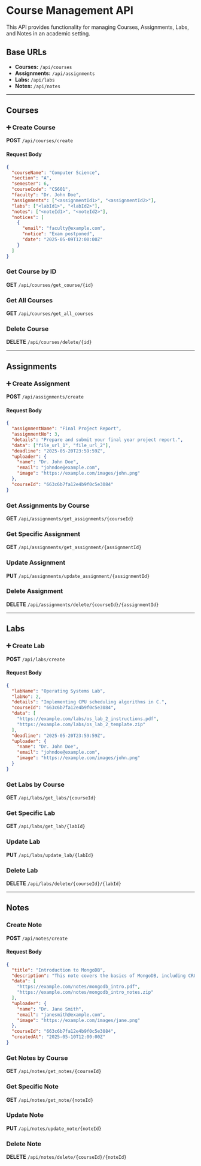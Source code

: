 #  Course Management API

This API provides functionality for managing Courses, Assignments, Labs, and Notes in an academic setting.

##  Base URLs

- **Courses:** `/api/courses`
- **Assignments:** `/api/assignments`
- **Labs:** `/api/labs`
- **Notes:** `/api/notes`
---
##  Courses

### ➕ Create Course

**POST** `/api/courses/create`

#### Request Body
```json
{
  "courseName": "Computer Science",
  "section": "A",
  "semester": 6,
  "courseCode": "CS601",
  "faculty": "Dr. John Doe",
  "assignments": ["<assignmentId1>", "<assignmentId2>"],
  "labs": ["<labId1>", "<labId2>"],
  "notes": ["<noteId1>", "<noteId2>"],
  "notices": [
    {
      "email": "faculty@example.com",
      "notice": "Exam postponed",
      "date": "2025-05-09T12:00:00Z"
    }
  ]
}
```

### Get Course by ID

**GET** `/api/courses/get_course/{id}`

### Get All Courses

**GET** `/api/courses/get_all_courses`

### Delete Course

**DELETE** `/api/courses/delete/{id}`

---

## Assignments

### ➕ Create Assignment

**POST** `/api/assignments/create`

#### Request Body
```json
{
  "assignmentName": "Final Project Report",
  "assignmentNo": 3,
  "details": "Prepare and submit your final year project report.",
  "data": ["file_url_1", "file_url_2"],
  "deadline": "2025-05-20T23:59:59Z",
  "uploader": {
    "name": "Dr. John Doe",
    "email": "johndoe@example.com",
    "image": "https://example.com/images/john.png"
  },
  "courseId": "663c6b7fa12e4b9f0c5e3084"
}
```

### Get Assignments by Course

**GET** `/api/assignments/get_assignments/{courseId}`

### Get Specific Assignment

**GET** `/api/assignments/get_assignment/{assignmentId}`

### Update Assignment

**PUT** `/api/assignments/update_assignment/{assignmentId}`

### Delete Assignment

**DELETE** `/api/assignments/delete/{courseId}/{assignmentId}`

---

## Labs

### ➕ Create Lab

**POST** `/api/labs/create`

#### Request Body
```json
{
  "labName": "Operating Systems Lab",
  "labNo": 2,
  "details": "Implementing CPU scheduling algorithms in C.",
  "courseId": "663c6b7fa12e4b9f0c5e3084",
  "data": [
    "https://example.com/labs/os_lab_2_instructions.pdf",
    "https://example.com/labs/os_lab_2_template.zip"
  ],
  "deadline": "2025-05-20T23:59:59Z",
  "uploader": {
    "name": "Dr. John Doe",
    "email": "johndoe@example.com",
    "image": "https://example.com/images/john.png"
  }
}
```

### Get Labs by Course

**GET** `/api/labs/get_labs/{courseId}`

### Get Specific Lab

**GET** `/api/labs/get_lab/{labId}`

### Update Lab

**PUT** `/api/labs/update_lab/{labId}`

### Delete Lab

**DELETE** `/api/labs/delete/{courseId}/{labId}`

---

## Notes

### Create Note

**POST** `/api/notes/create`

#### Request Body
```json
{
  "title": "Introduction to MongoDB",
  "description": "This note covers the basics of MongoDB, including CRUD",
  "data": [
    "https://example.com/notes/mongodb_intro.pdf",
    "https://example.com/notes/mongodb_intro_notes.zip"
  ],
  "uploader": {
    "name": "Dr. Jane Smith",
    "email": "janesmith@example.com",
    "image": "https://example.com/images/jane.png"
  },
  "courseId": "663c6b7fa12e4b9f0c5e3084",
  "createdAt": "2025-05-10T12:00:00Z"
}
```

### Get Notes by Course

**GET** `/api/notes/get_notes/{courseId}`

### Get Specific Note

**GET** `/api/notes/get_note/{noteId}`

### Update Note

**PUT** `/api/notes/update_note/{noteId}`

### Delete Note

**DELETE** `/api/notes/delete/{courseId}/{noteId}`


